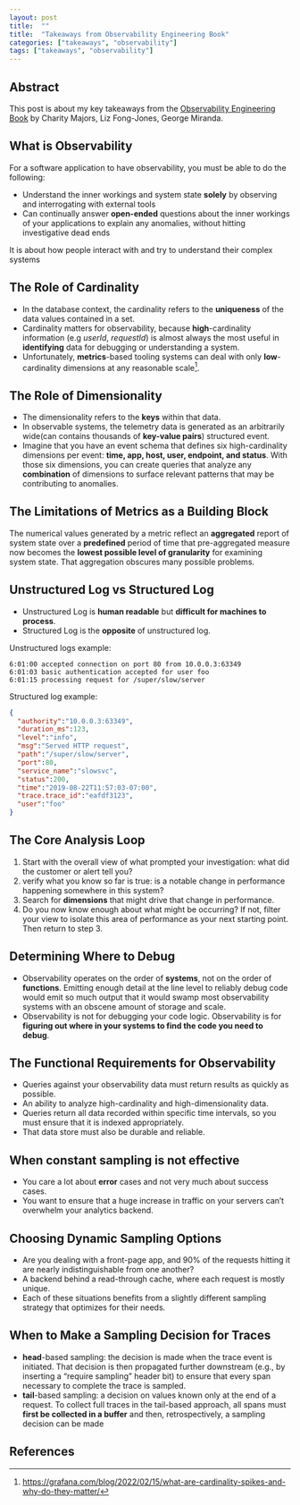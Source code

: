 ```yaml
---
layout: post
title:  ""
title:  "Takeaways from Observability Engineering Book"
categories: ["takeaways", "observability"]
tags: ["takeaways", "observability"]
---
```


## Abstract

This post is about my key takeaways from the [Observability Engineering Book](https://www.oreilly.com/library/view/observability-engineering/9781492076438/) by Charity Majors, Liz Fong-Jones, George Miranda.

## What is Observability

For a software application to have observability, you must be able to do the following:

- Understand the inner workings and system state **solely** by observing and interrogating with external tools
- Can continually answer **open-ended** questions about the inner workings of
your applications to explain any anomalies, without hitting investigative dead ends

It is about how people interact with and try to understand their complex systems

## The Role of Cardinality

- In the database context, the cardinality refers to the **uniqueness** of the data values contained in a set.
- Cardinality matters for observability, because **high**-cardinality information (e.g *userId*, *requestId*) is almost always the most useful in **identifying** data for debugging or understanding a system.
- Unfortunately, **metrics**-based tooling systems can deal with only **low**-cardinality dimensions at any reasonable scale[^1].

## The Role of Dimensionality

- The dimensionality refers to the **keys** within that data.
- In observable systems, the telemetry data is generated as an arbitrarily wide(can contains thousands of **key-value pairs**) structured event.
- Imagine that you have an event schema that defines six high-cardinality dimensions per event: **time, app, host, user, endpoint, and status**. With those six dimensions, you can create queries that analyze any **combination** of dimensions to surface relevant patterns that may be contributing to anomalies.

## The Limitations of Metrics as a Building Block

The numerical values generated by a metric reflect an **aggregated** report of system state over a **predefined** period of time that pre-aggregated measure now becomes the **lowest possible level of granularity** for examining system state. That aggregation obscures many possible problems.

## Unstructured Log vs Structured Log

- Unstructured Log is **human readable** but **difficult for machines to process**.
- Structured Log is the **opposite** of unstructured log.

Unstructured logs example:

```
6:01:00 accepted connection on port 80 from 10.0.0.3:63349
6:01:03 basic authentication accepted for user foo
6:01:15 processing request for /super/slow/server
```

Structured log example:

```json
{
  "authority":"10.0.0.3:63349",
  "duration_ms":123,
  "level":"info",
  "msg":"Served HTTP request",
  "path":"/super/slow/server",
  "port":80,
  "service_name":"slowsvc",
  "status":200,
  "time":"2019-08-22T11:57:03-07:00",
  "trace.trace_id":"eafdf3123",
  "user":"foo"
}
```

## The Core Analysis Loop

1. Start with the overall view of what prompted your investigation: what did the
customer or alert tell you?
2. verify what you know so far is true: is a notable change in performance
happening somewhere in this system?
3. Search for **dimensions** that might drive that change in performance.
4. Do you now know enough about what might be occurring? If not, filter your view to isolate this area of performance as your next starting
point. Then return to step 3.

## Determining Where to Debug

- Observability operates on the order of **systems**, not on the order of **functions**. Emitting enough detail at the line level to reliably debug code would emit so much output that it would swamp most observability systems with an obscene amount of storage and scale.
- Observability is not for debugging your code logic. Observability is for **figuring out where in your systems to find the code you need to debug**. 

## The Functional Requirements for Observability

- Queries against your observability data must return results as quickly as possible. 
- An ability to analyze high-cardinality and high-dimensionality data.
- Queries return all data recorded within specific time intervals, so you must ensure that it is indexed appropriately.
- That data store must also be durable and reliable.

## When constant sampling is not effective 

- You care a lot about **error** cases and not very much about success cases.
- You want to ensure that a huge increase in traffic on your servers can’t overwhelm your analytics backend.

## Choosing Dynamic Sampling Options

- Are you dealing with a front-page app, and 90% of the requests hitting it are nearly indistinguishable from one another?
- A backend behind a read-through cache, where each request is mostly unique.
- Each of these situations benefits from a slightly different sampling strategy that optimizes for their needs.

## When to Make a Sampling Decision for Traces

- **head**-based sampling: the decision is made when the trace event is initiated. That decision is then propagated further downstream (e.g., by inserting a “require sampling” header bit) to ensure that every span necessary to complete the trace is sampled.
- **tail**-based sampling: a decision on values known only at the end of a request. To collect full traces in the tail-based approach, all spans must **first be collected in a buffer** and then, retrospectively, a sampling decision can be made

## References

[^1]: https://grafana.com/blog/2022/02/15/what-are-cardinality-spikes-and-why-do-they-matter/

